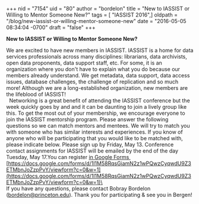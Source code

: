 +++
nid = "7154"
uid = "80"
author = "bordelon"
title = "New to IASSIST or Willing to Mentor Someone New?"
tags = [ "IASSIST 2016",]
oldpath = "/blog/new-iassist-or-willing-mentor-someone-new"
date = "2016-05-05 08:34:04 -0700"
draft = "false"
+++
 

**New to IASSIST or Willing to Mentor Someone New?**

We are excited to have new members in IASSIST. IASSIST is a home for
data services professionals across many disciplines: librarians, data
archivists, open data proponents, data support staff, etc. For some, it
is an organization where you don't have to explain what you do because
our members already understand. We get metadata, data support, data
access issues, database challenges, the challenge of replication and so
much more! Although we are a long-established organization, new members
are the lifeblood of IASSIST!\
  Networking is a great benefit of attending the IASSIST conference but
the week quickly goes by and and it can be daunting to join a lively
group like this. To get the most out of your membership, we encourage
everyone to join the IASSIST mentorship program. Please answer the
following questions so we can match mentors and mentees. We will try to
match you with someone who has similar interests and experiences. If you
know of anyone who will be participating that you would like to be
matched with, please indicate below. Please sign up by Friday, May 13.
Conference contact assignments for IASSIST will be emailed by the end of
the day Tuesday, May 17.You can register [in Google Forms \
](https://owa.princeton.edu/owa/redir.aspx?C=qinbMVYWnbo5gQkT7rlJl9jEAFYmWtxharampp7bMNmE9khW-nTTCA..&URL=https%3a%2f%2fdocs.google.com%2fforms%2fd%2f1l1M58RqsGiamN2z1wPQwzCyqwdU9Z3ETMbnJoZzpPvY%2fviewform%3fc%3d0%26w%3d1%26usp%3dmail_form_link)[https://docs.google.com/forms/d/1l1M58RqsGiamN2z1wPQwzCyqwdU9Z3ETMbnJoZzpPvY/viewform?c=0&w=1](https://docs.google.com/forms/d/1l1M58RqsGiamN2z1wPQwzCyqwdU9Z3ETMbnJoZzpPvY/viewform?c=0&w=1)\
\
 If you have any questions, please contact Bobray Bordelon
([bordelon\@princeton.edu](https://owa.princeton.edu/owa/redir.aspx?C=Es7qUg7G8o38BvNZYSg15xGrUJjb8GAt2DmQS3ssAKWVHUlW-nTTCA..&URL=mailto%3abordelon%40princeton.edu)).
Thank you for participating & see you in Bergen!
